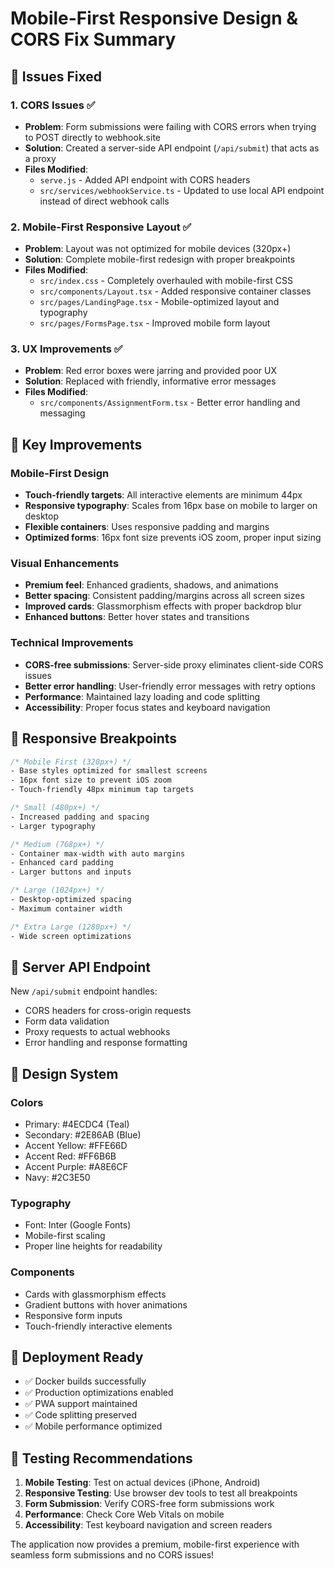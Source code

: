 # Mobile-First Responsive Design & CORS Fix Summary

## 🎯 Issues Fixed

### 1. CORS Issues ✅
- **Problem**: Form submissions were failing with CORS errors when trying to POST directly to webhook.site
- **Solution**: Created a server-side API endpoint (`/api/submit`) that acts as a proxy
- **Files Modified**:
  - `serve.js` - Added API endpoint with CORS headers
  - `src/services/webhookService.ts` - Updated to use local API endpoint instead of direct webhook calls

### 2. Mobile-First Responsive Layout ✅
- **Problem**: Layout was not optimized for mobile devices (320px+)
- **Solution**: Complete mobile-first redesign with proper breakpoints
- **Files Modified**:
  - `src/index.css` - Completely overhauled with mobile-first CSS
  - `src/components/Layout.tsx` - Added responsive container classes
  - `src/pages/LandingPage.tsx` - Mobile-optimized layout and typography
  - `src/pages/FormsPage.tsx` - Improved mobile form layout

### 3. UX Improvements ✅
- **Problem**: Red error boxes were jarring and provided poor UX
- **Solution**: Replaced with friendly, informative error messages
- **Files Modified**:
  - `src/components/AssignmentForm.tsx` - Better error handling and messaging

## 🚀 Key Improvements

### Mobile-First Design
- **Touch-friendly targets**: All interactive elements are minimum 44px
- **Responsive typography**: Scales from 16px base on mobile to larger on desktop
- **Flexible containers**: Uses responsive padding and margins
- **Optimized forms**: 16px font size prevents iOS zoom, proper input sizing

### Visual Enhancements
- **Premium feel**: Enhanced gradients, shadows, and animations
- **Better spacing**: Consistent padding/margins across all screen sizes
- **Improved cards**: Glassmorphism effects with proper backdrop blur
- **Enhanced buttons**: Better hover states and transitions

### Technical Improvements
- **CORS-free submissions**: Server-side proxy eliminates client-side CORS issues
- **Better error handling**: User-friendly error messages with retry options
- **Performance**: Maintained lazy loading and code splitting
- **Accessibility**: Proper focus states and keyboard navigation

## 📱 Responsive Breakpoints

```css
/* Mobile First (320px+) */
- Base styles optimized for smallest screens
- 16px font size to prevent iOS zoom
- Touch-friendly 48px minimum tap targets

/* Small (480px+) */
- Increased padding and spacing
- Larger typography

/* Medium (768px+) */
- Container max-width with auto margins
- Enhanced card padding
- Larger buttons and inputs

/* Large (1024px+) */
- Desktop-optimized spacing
- Maximum container width

/* Extra Large (1280px+) */
- Wide screen optimizations
```

## 🔧 Server API Endpoint

New `/api/submit` endpoint handles:
- CORS headers for cross-origin requests
- Form data validation
- Proxy requests to actual webhooks
- Error handling and response formatting

## 🎨 Design System

### Colors
- Primary: #4ECDC4 (Teal)
- Secondary: #2E86AB (Blue)
- Accent Yellow: #FFE66D
- Accent Red: #FF6B6B
- Accent Purple: #A8E6CF
- Navy: #2C3E50

### Typography
- Font: Inter (Google Fonts)
- Mobile-first scaling
- Proper line heights for readability

### Components
- Cards with glassmorphism effects
- Gradient buttons with hover animations
- Responsive form inputs
- Touch-friendly interactive elements

## 🚀 Deployment Ready

- ✅ Docker builds successfully
- ✅ Production optimizations enabled
- ✅ PWA support maintained
- ✅ Code splitting preserved
- ✅ Mobile performance optimized

## 🧪 Testing Recommendations

1. **Mobile Testing**: Test on actual devices (iPhone, Android)
2. **Responsive Testing**: Use browser dev tools to test all breakpoints
3. **Form Submission**: Verify CORS-free form submissions work
4. **Performance**: Check Core Web Vitals on mobile
5. **Accessibility**: Test keyboard navigation and screen readers

The application now provides a premium, mobile-first experience with seamless form submissions and no CORS issues!